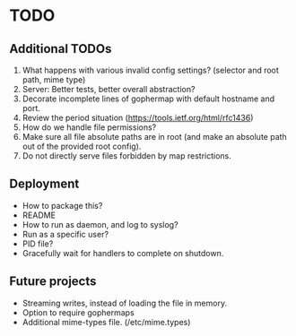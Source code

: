 # TODO

## Additional TODOs
1. What happens with various invalid config settings? (selector and root path, mime type)
2. Server: Better tests, better overall abstraction?
3. Decorate incomplete lines of gophermap with default hostname and port.
4. Review the period situation (https://tools.ietf.org/html/rfc1436)
5. How do we handle file permissions?
6. Make sure all file absolute paths are in root (and make an absolute path out of the provided root config).
7. Do not directly serve files forbidden by map restrictions.

## Deployment
* How to package this?
* README
* How to run as daemon, and log to syslog?
* Run as a specific user?
* PID file?
* Gracefully wait for handlers to complete on shutdown.

## Future projects
* Streaming writes, instead of loading the file in memory.
* Option to require gophermaps
* Additional mime-types file. (/etc/mime.types)
